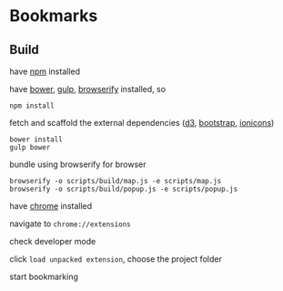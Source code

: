 # Bookmarks

## Build

have [npm][1] installed

have [bower][a], [gulp][b], [browserify][c] installed, so

```
npm install
```

fetch and scaffold the external dependencies ([d3][2], [bootstrap][3], [ionicons][4])

```
bower install
gulp bower
```

bundle using browserify for browser
```
browserify -o scripts/build/map.js -e scripts/map.js
browserify -o scripts/build/popup.js -e scripts/popup.js
```

have [chrome][5] installed

navigate to `chrome://extensions`

check developer mode

click `load unpacked extension`, choose the project folder

start bookmarking

[1]: https://www.npmjs.com/
[2]: https://d3js.org/
[3]: http://getbootstrap.com/
[4]: http://ionicons.com/
[5]: https://www.google.com/chrome/browser/desktop/index.html
[a]: https://bower.io/
[b]: http://gulpjs.com/
[c]: http://browserify.org/